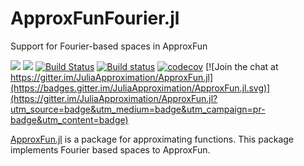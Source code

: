 # ApproxFunFourier.jl
Support for Fourier-based spaces in ApproxFun

[![](https://img.shields.io/badge/docs-stable-blue.svg)](https://JuliaApproximation.github.io/ApproxFun.jl/stable)
[![](https://img.shields.io/badge/docs-latest-blue.svg)](https://JuliaApproximation.github.io/ApproxFun.jl/latest)
[![Build Status](https://travis-ci.org/JuliaApproximation/ApproxFunFourier.jl.svg?branch=master)](https://travis-ci.org/JuliaApproximation/ApproxFunFourier.jl) 
[![Build status](https://ci.appveyor.com/api/projects/status/lqq3uoi3rr0552q2?svg=true)](https://ci.appveyor.com/project/dlfivefifty/approxfunfourier-jl)
[![codecov](https://codecov.io/gh/JuliaApproximation/ApproxFunFourier.jl/branch/master/graph/badge.svg)](https://codecov.io/gh/JuliaApproximation/ApproxFunFourier.jl)
[![Join the chat at https://gitter.im/JuliaApproximation/ApproxFun.jl](https://badges.gitter.im/JuliaApproximation/ApproxFun.jl.svg)](https://gitter.im/JuliaApproximation/ApproxFun.jl?utm_source=badge&utm_medium=badge&utm_campaign=pr-badge&utm_content=badge)



[ApproxFun.jl](https://github.com/JuliaApproximation/ApproxFun.jl) is a package for approximating functions. This package implements Fourier based spaces to ApproxFun. 